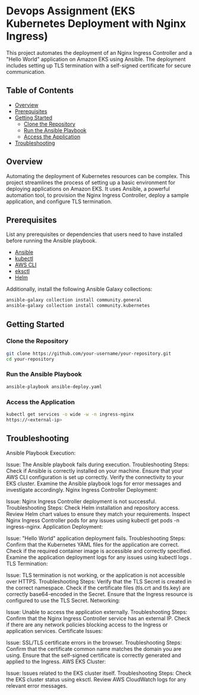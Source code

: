 
# Devops Assignment (EKS Kubernetes Deployment with Nginx Ingress)

This project automates the deployment of an Nginx Ingress Controller and a "Hello World" application on Amazon EKS using Ansible. The deployment includes setting up TLS termination with a self-signed certificate for secure communication.

## Table of Contents

- [Overview](#overview)
- [Prerequisites](#prerequisites)
- [Getting Started](#getting-started)
  - [Clone the Repository](#clone-the-repository)
  - [Run the Ansible Playbook](#run-the-ansible-playbook)
  - [Access the Application](#access-the-application)
- [Troubleshooting](#troubleshooting)


## Overview

Automating the deployment of Kubernetes resources can be complex. This project streamlines the process of setting up a basic environment for deploying applications on Amazon EKS. It uses Ansible, a powerful automation tool, to provision the Nginx Ingress Controller, deploy a sample application, and configure TLS termination.

## Prerequisites

List any prerequisites or dependencies that users need to have installed before running the Ansible playbook.

- [Ansible](https://www.ansible.com/)
- [kubectl](https://kubernetes.io/docs/tasks/tools/install-kubectl/)
- [AWS CLI](https://aws.amazon.com/cli/)
- [eksctl](https://eksctl.io/)
- [Helm](https://helm.sh/)



Additionally, install the following Ansible Galaxy collections:

```bash
ansible-galaxy collection install community.general
ansible-galaxy collection install community.kubernetes
```

## Getting Started

### Clone the Repository

```bash
git clone https://github.com/your-username/your-repository.git
cd your-repository
```
### Run the Ansible Playbook
```bash
ansible-playbook ansible-deploy.yaml
```

### Access the Application
```bash
kubectl get services -o wide -w -n ingress-nginx
https://<external-ip>
```

## Troubleshooting

Ansible Playbook Execution:

Issue: The Ansible playbook fails during execution.
Troubleshooting Steps:
Check if Ansible is correctly installed on your machine.
Ensure that your AWS CLI configuration is set up correctly.
Verify the connectivity to your EKS cluster.
Examine the Ansible playbook logs for error messages and investigate accordingly.
Nginx Ingress Controller Deployment:

Issue: Nginx Ingress Controller deployment is not successful.
Troubleshooting Steps:
Check Helm installation and repository access.
Review Helm chart values to ensure they match your requirements.
Inspect Nginx Ingress Controller pods for any issues using kubectl get pods -n ingress-nginx.
Application Deployment:

Issue: "Hello World" application deployment fails.
Troubleshooting Steps:
Confirm that the Kubernetes YAML files for the application are correct.
Check if the required container image is accessible and correctly specified.
Examine the application deployment logs for any issues using kubectl logs <pod-name>.
TLS Termination:

Issue: TLS termination is not working, or the application is not accessible over HTTPS.
Troubleshooting Steps:
Verify that the TLS Secret is created in the correct namespace.
Check if the certificate files (tls.crt and tls.key) are correctly base64-encoded in the Secret.
Ensure that the Ingress resource is configured to use the TLS Secret.
Networking:

Issue: Unable to access the application externally.
Troubleshooting Steps:
Confirm that the Nginx Ingress Controller service has an external IP.
Check if there are any network policies blocking access to the Ingress or application services.
Certificate Issues:

Issue: SSL/TLS certificate errors in the browser.
Troubleshooting Steps:
Confirm that the certificate common name matches the domain you are using.
Ensure that the self-signed certificate is correctly generated and applied to the Ingress.
AWS EKS Cluster:

Issue: Issues related to the EKS cluster itself.
Troubleshooting Steps:
Check the EKS cluster status using eksctl.
Review AWS CloudWatch logs for any relevant error messages.
